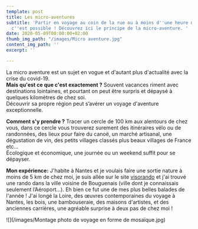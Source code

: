 ```yaml
---
template: post
title: Les micro-aventures
subtitle: 'Partir en voyage au coin de la rue ou à moins d''une heure de chez soi,
  c''est possible ! Découvrez ici le principe de la micro-aventure. '
date: 2020-05-09T00:00:00+02:00
thumb_img_path: "/images/Micro aventure.jpg"
content_img_path: ''
excerpt: ''

---
```

La micro aventure est un sujet en vogue et d'autant plus d'actualité avec la crise du covid-19.   
**Mais qu'est ce que c'est exactement ?**  Souvent vacances riment avec destinations lointaines, et pourtant on peut être surpris et dépaysé à quelques kilomètres de chez soi.   
Découvrir sa propre région peut s’avérer un voyage d'aventure exceptionnelle. 

  
**Comment s'y prendre ?** Tracer un cercle de 100 km aux alentours de chez vous, dans ce cercle vous trouverez surement des itinéraires vélo ou de randonnées, des lieux pour faire du canoë, un marché artisanal, une dégustation de vin, des petits villages classés plus beaux villages de France etc...  
Écologique et économique, une journée ou un weekend suffit pour se dépayser.   
  
**Mon expérience:** J'habite à Nantes et je voulais faire une sortie nature à moins de 5 km de chez moi, je suis allée sur le site [visorando](www.visorando.com "visorando") et j'ai trouvé une rando dans la ville voisine de Bouguenais (ville dont je connaissais seulement l’Aéroport...). Eh bien ce fut une de mes plus belles balades de l'année ! J'ai longé la Loire, des œuvres contemporaines du voyage à Nantes, les bois, une bambouseraie, des maisons d'artistes, et des anciennes carrières, une agréable surprise à deux pas de chez moi ! 

![](/images/Montage photo de voyage en forme de mosaïque.jpg)